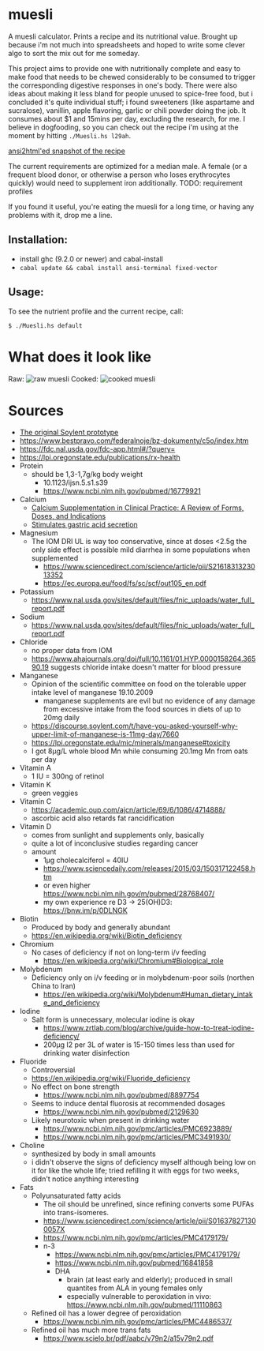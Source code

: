 # muesli

A muesli calculator. Prints a recipe and its nutritional value. Brought up because i'm not much into spreadsheets and hoped to write some clever algo to sort the mix out for me someday.

This project aims to provide one with nutritionally complete and easy to make food that needs to be chewed considerably to be consumed to trigger the corresponding digestive responses in one's body. There were also ideas about making it less bland for people unused to spice-free food, but i concluded it's quite individual stuff; i found sweeteners (like aspartame and sucralose), vanillin, apple flavoring, garlic or chili powder doing the job. It consumes about $1 and 15mins per day, excluding the research, for me. I believe in dogfooding, so you can check out the recipe i'm using at the moment by hitting `./Muesli.hs l29ah`.

[ansi2html'ed snapshot of the recipe](http://muesli.l29ah.blasux.ru/muesli-dump.html)

The current requirements are optimized for a median male. A female (or a frequent blood donor, or otherwise a person who loses erythrocytes quickly) would need to supplement iron additionally. TODO: requirement profiles

If you found it useful, you're eating the muesli for a long time, or having any problems with it, drop me a line.

## Installation:

* install ghc (9.2.0 or newer) and cabal-install
* `cabal update && cabal install ansi-terminal fixed-vector`

## Usage:

To see the nutrient profile and the current recipe, call:


```
$ ./Muesli.hs default
```

# What does it look like

Raw:
![raw muesli](http://muesli.l29ah.blasux.ru/a.jpeg)
Cooked:
![cooked muesli](http://muesli.l29ah.blasux.ru/b.jpeg)

# Sources
* [The original Soylent prototype](https://web.archive.org/web/20170305070025/http://robrhinehart.com/?p=424)
* https://www.bestpravo.com/federalnoje/bz-dokumenty/c5o/index.htm
* https://fdc.nal.usda.gov/fdc-app.html#/?query=
* https://lpi.oregonstate.edu/publications/rx-health
* Protein
  * should be 1,3-1,7g/kg body weight
    * 10.1123/ijsn.5.s1.s39
    * https://www.ncbi.nlm.nih.gov/pubmed/16779921
* Calcium
  * [Calcium Supplementation in Clinical Practice: A Review of Forms, Doses, and Indications](https://onlinelibrary.wiley.com/doi/full/10.1177/0115426507022003286)
  * [Stimulates gastric acid secretion](https://www.ncbi.nlm.nih.gov/pmc/articles/PMC1411522/)
* Magnesium
  * The IOM DRI UL is way too conservative, since at doses <2.5g the only side effect is possible mild diarrhea in some populations when supplemented
    * https://www.sciencedirect.com/science/article/pii/S2161831323013352
    * https://ec.europa.eu/food/fs/sc/scf/out105_en.pdf
* Potassium
  * https://www.nal.usda.gov/sites/default/files/fnic_uploads/water_full_report.pdf
* Sodium
  * https://www.nal.usda.gov/sites/default/files/fnic_uploads/water_full_report.pdf
* Chloride
  * no proper data from IOM
  * https://www.ahajournals.org/doi/full/10.1161/01.HYP.0000158264.36590.19 suggests chloride intake doesn't matter for blood pressure
* Manganese
  * Opinion of the scientific committee on food on the tolerable upper intake level of manganese 19.10.2009
    * manganese supplements are evil but no evidence of any damage from excessive intake from the food sources in diets of up to 20mg daily
  * https://discourse.soylent.com/t/have-you-asked-yourself-why-upper-limit-of-manganese-is-11mg-day/7660
  * https://lpi.oregonstate.edu/mic/minerals/manganese#toxicity
  * I got 8µg/L whole blood Mn while consuming 20.1mg Mn from oats per day
* Vitamin A
  * 1 IU = 300ng of retinol
* Vitamin K
  * green veggies
* Vitamin C
  * https://academic.oup.com/ajcn/article/69/6/1086/4714888/
  * ascorbic acid also retards fat rancidification
* Vitamin D
  * comes from sunlight and supplements only, basically
  * quite a lot of inconclusive studies regarding cancer
  * amount
    * 1µg cholecalciferol = 40IU
    * https://www.sciencedaily.com/releases/2015/03/150317122458.htm
    * or even higher https://www.ncbi.nlm.nih.gov/m/pubmed/28768407/
    * my own experience re D3 -> 25(OH)D3: https://bnw.im/p/0DLNGK
* Biotin
  * Produced by body and generally abundant
  * https://en.wikipedia.org/wiki/Biotin_deficiency
* Chromium
  * No cases of deficiency if not on long-term i/v feeding
    * https://en.wikipedia.org/wiki/Chromium#Biological_role
* Molybdenum
  * Deficiency only on i/v feeding or in molybdenum-poor soils (northen China to Iran)
    * https://en.wikipedia.org/wiki/Molybdenum#Human_dietary_intake_and_deficiency
* Iodine
  * Salt form is unnecessary, molecular iodine is okay
    * https://www.zrtlab.com/blog/archive/guide-how-to-treat-iodine-deficiency/
    * 200µg I2 per 3L of water is 15-150 times less than used for drinking water disinfection
* Fluoride
  * Controversial
  * https://en.wikipedia.org/wiki/Fluoride_deficiency
  * No effect on bone strength
    * https://www.ncbi.nlm.nih.gov/pubmed/8897754
  * Seems to induce dental fluorosis at recommended dosages
    * https://www.ncbi.nlm.nih.gov/pubmed/2129630
  * Likely neurotoxic when present in drinking water
    * https://www.ncbi.nlm.nih.gov/pmc/articles/PMC6923889/
    * https://www.ncbi.nlm.nih.gov/pmc/articles/PMC3491930/
* Choline
  * synthesized by body in small amounts
  * i didn't observe the signs of deficiency myself although being low on it for like the whole life; tried refilling it with eggs for two weeks, didn't notice anything interesting
* Fats
  * Polyunsaturated fatty acids
    * The oil should be unrefined, since refining converts some PUFAs into trans-isomeres.
    * https://www.sciencedirect.com/science/article/pii/S016378271300057X
    * https://www.ncbi.nlm.nih.gov/pmc/articles/PMC4179179/
    * n-3
      * https://www.ncbi.nlm.nih.gov/pmc/articles/PMC4179179/
      * https://www.ncbi.nlm.nih.gov/pubmed/16841858
      * DHA
        * brain (at least early and elderly); produced in small quantites from ALA in young females only
        * especially vulnerable to peroxidation in vivo: https://www.ncbi.nlm.nih.gov/pubmed/11110863
  * Refined oil has a lower degree of peroxidation
    * https://www.ncbi.nlm.nih.gov/pmc/articles/PMC4486537/
  * Refined oil has much more trans fats
    * https://www.scielo.br/pdf/aabc/v79n2/a15v79n2.pdf
